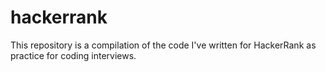 # hackerrank
This repository is a compilation of the code I've written for HackerRank as practice for coding interviews.
